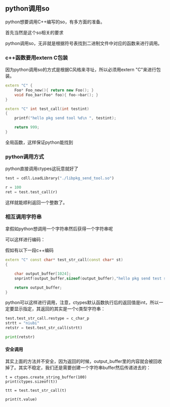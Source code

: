 ## python调用so
python想要调用C++编写的so，有多方面的准备。

首先当然是这个so相关的要求

python调用so，无非就是根据符号表找到二进制文件中对应的函数来进行调用。

### c++函数要用extern C包装
因为python调用so的方式是根据C风格来寻址，所以必须用extern "C"来进行包装。

``` c++
extern "C" {
    Foo* Foo_new(){ return new Foo(); }
    void Foo_bar(Foo* foo){ foo->bar(); }
}

extern "C" int test_call(int testint)
{
    printf("hello pkg send tool %d\n ", testint);

    return 999;
}

```

全局函数，这样保证python能找到

### python调用方式
python直接调用ctypes这玩意就好了

``` python
test = cdll.LoadLibrary("./libpkg_send_tool.so")

r = 100
ret = test.test_call(r)
```

这样就能顺利返回一个整数了。

### 相互调用字符串
拿假如python想调用一个字符串然后获得一个字符串呢

可以这样进行编码：

假如有以下一段c++编码

``` c++
extern "C" const char* test_str_call(const char* st)
{

    char output_buffer[1024];
    snprintf(output_buffer,sizeof(output_buffer),"hello pkg send test str %s \n", st);

    return output_buffer;
}
```

python可以这样进行调用，注意，ctypes默认函数执行后的返回值是int，所以一定要显示指定，其返回的其实是一个c类型字符串：

``` python
test.test_str_call.restype = c_char_p
strtt = "niubi"
retstr = test.test_str_call(strtt)

print(retstr)
```

#### 安全调用
其实上面的方法并不安全，因为返回的时候，output_buffer里的内容就会被回收掉了。其实不稳定，我们还是需要创建一个字符串buffer然后传递进去的：

```
t = ctypes.create_string_buffer(100)
print(ctypes.sizeof(t))

ttt = test.test_str_call(t)

print(t.value)
```